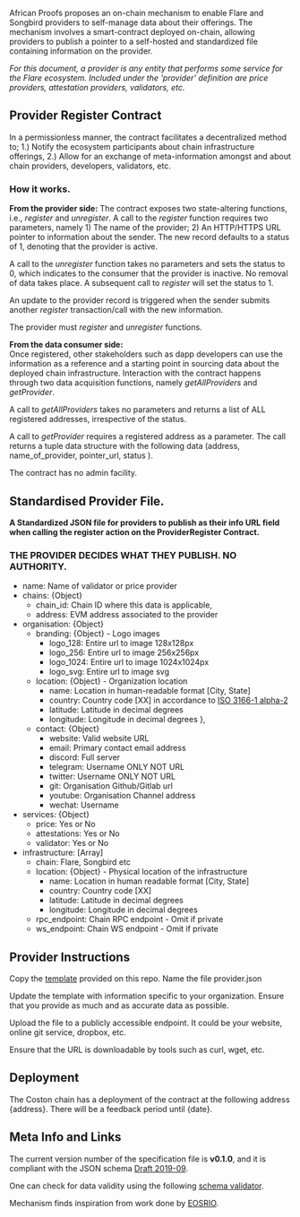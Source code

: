 African Proofs proposes an on-chain mechanism to enable Flare and Songbird providers to self-manage data about their offerings. The mechanism involves a smart-contract deployed on-chain, allowing providers to publish a pointer to a self-hosted and standardized file containing information on the provider. 

*For this document, a provider is any entity that performs some service for the Flare ecosystem. Included under the 'provider' definition are price providers, attestation providers, validators, etc.*

## Provider Register Contract
In a permissionless manner, the contract facilitates a decentralized method to; 1.) Notify the ecosystem participants about chain infrastructure offerings, 2.) Allow for an exchange of meta-information amongst and about chain providers, developers, validators, etc.

### How it works.

**From the provider side:**
The contract exposes two state-altering functions, i.e., *register* and *unregister*. 
A call to the *register* function requires two parameters, namely 1) The name of the provider; 2) An HTTP/HTTPS URL pointer to information about the sender. The new record defaults to a status of 1, denoting that the provider is active. 

A call to the *unregister* function takes no parameters and sets the status to 0, which indicates to the consumer that the provider is inactive. No removal of data takes place. A subsequent call to *register* will set the status to 1.

An update to the provider record is triggered when the sender submits another *register* transaction/call with the new information.

The provider must *register* and *unregister* functions.

**From the data consumer side:**   
Once registered, other stakeholders such as dapp developers can use the information as a reference and a starting point in sourcing data about the deployed chain infrastructure. Interaction with the contract happens through two data acquisition functions, namely *getAllProviders* and *getProvider*.

A call to *getAllProviders* takes no parameters and returns a list of ALL registered addresses, irrespective of the status.

A call to *getProvider* requires a registered address as a parameter. The call returns a tuple data structure with the following data (address, name_of_provider, pointer_url, status ).

The contract has no admin facility.


## Standardised Provider File.
**A Standardized JSON file for providers to publish as their info URL field when calling the register action on the ProviderRegister Contract.**

### THE PROVIDER DECIDES WHAT THEY PUBLISH. NO AUTHORITY.

- name: Name of validator or price provider
- chains: {Object}
    - chain_id: Chain ID where this data is applicable,
    - address: EVM address associated to the provider
- organisation: {Object}
  - branding: {Object} - Logo images
      - logo_128: Entire url to image 128x128px
      - logo_256: Entire url to image 256x256px 
      - logo_1024: Entire url to image 1024x1024px
      - logo_svg: Entire url to image svg
   - location: {Object} - Organization location
      - name: Location in human-readable format [City, State]
      - country: Country code [XX] in accordance to [ISO 3166-1 alpha-2](https://en.wikipedia.org/wiki/ISO_3166-1_alpha-2)
      - latitude: Latitude in decimal degrees
      - longitude: Longitude in decimal degrees
    },
  - contact: {Object} 
    - website: Valid website URL
    - email: Primary contact email address
    - discord: Full server
    - telegram: Username ONLY NOT URL
    - twitter: Username ONLY NOT URL
    - git: Organisation Github/Gitlab url
    - youtube: Organisation Channel address
    - wechat: Username
- services: {Object}
  - price: Yes or No
  - attestations: Yes or No
  - validator: Yes or No
- infrastructure: [Array]
    - chain: Flare, Songbird etc
    - location: {Object} - Physical location of the infrastructure
        - name: Location in human readable format [City, State]
        - country: Country code [XX]
        - latitude: Latitude in decimal degrees
        - longitude: Longitude in decimal degrees
    - rpc_endpoint: Chain RPC endpoint - Omit if private
    - ws_endpoint: Chain WS endpoint - Omit if private

## Provider Instructions 
Copy the [template](https://github.com/africanproofs/provider-register/blob/main/assets/participant.template.json) provided on this repo. Name the file provider.json

Update the template with information specific to your organization. Ensure that you provide as much and as accurate data as possible.

Upload the file to a publicly accessible endpoint. It could be your website, online git service, dropbox, etc.

Ensure that the URL is downloadable by tools such as curl, wget, etc.

## Deployment

The Coston chain has a deployment of the contract at the following address {address}. There will be a feedback period until {date}.

## Meta Info and Links
The current version number of the specification file is **v0.1.0**, and it is compliant with the JSON schema [Draft 2019-09](https://json-schema.org/specification-links.html#2019-09-formerly-known-as-draft-8).

One can check for data validity using the following [schema validator](https://www.jsonschemavalidator.net/).

Mechanism finds inspiration from work done by [EOSRIO](https://eosrio.io/).
